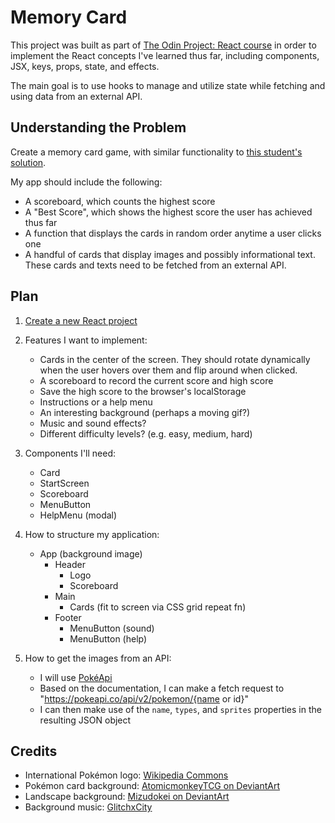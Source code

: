 # Memory Card

This project was built as part of <a href="https://www.theodinproject.com/lessons/node-path-react-new-memory-card">The Odin Project: React course</a> in order to implement the React concepts I've learned thus far, including components, JSX, keys, props, state, and effects.

The main goal is to use hooks to manage and utilize state while fetching and using data from an external API.

## Understanding the Problem

Create a memory card game, with similar functionality to <a href="https://heldersrvio.github.io/memory-card-game/">this student's solution</a>.

My app should include the following:
- A scoreboard, which counts the highest score
- A "Best Score", which shows the highest score the user has achieved thus far
- A function that displays the cards in random order anytime a user clicks one
- A handful of cards that display images and possibly informational text. These cards and texts need to be fetched from an external API.

## Plan

1. <a href="https://gist.github.com/matthewaubert/e809ae8ccfe41442bb588b3c49d9c63d">Create a new React project</a>

1. Features I want to implement:
   - Cards in the center of the screen. They should rotate dynamically when the user hovers over them and flip around when clicked.
   - A scoreboard to record the current score and high score
   - Save the high score to the browser's localStorage
   - Instructions or a help menu
   - An interesting background (perhaps a moving gif?)
   - Music and sound effects?
   - Different difficulty levels? (e.g. easy, medium, hard)

1. Components I'll need:
   - Card
   - StartScreen
   - Scoreboard
   - MenuButton
   - HelpMenu (modal)

1. How to structure my application:
   - App (background image)
     - Header
       - Logo
       - Scoreboard
     - Main
       - Cards (fit to screen via CSS grid repeat fn)
     - Footer
       - MenuButton (sound)
       - MenuButton (help)

1. How to get the images from an API:
   - I will use <a href="https://pokeapi.co/">PokéApi</a>
   - Based on the documentation, I can make a fetch request to "https://pokeapi.co/api/v2/pokemon/{name or id}"
   - I can then make use of the `name`, `types`, and `sprites` properties in the resulting JSON object

## Credits

- International Pokémon logo: <a href="https://en.m.wikipedia.org/wiki/File:International_Pok%C3%A9mon_logo.svg">Wikipedia Commons</a>
- Pokémon card background: <a href="https://www.deviantart.com/atomicmonkeytcg/art/Pokemon-Card-Backside-in-High-Resolution-633406210">AtomicmonkeyTCG on DeviantArt</a>
- Landscape background: <a href="https://www.deviantart.com/mizudokei/art/Twitch-Plays-Pokemon-440694759">Mizudokei on DeviantArt</a>
- Background music: <a href="https://www.youtube.com/watch?v=m1vtEX64gmE&ab_channel=GlitchxCity">GlitchxCity</a>